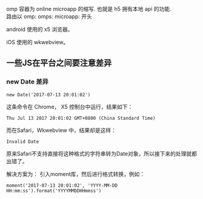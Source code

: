 omp 容器为  online microapp 的缩写. 也就是 h5 拥有本地 api 的功能.  
路由以 omp: omps: microapp: 开头



android 使用的 x5 浏览器。

iOS 使用的 wkwebview。

## 一些JS在平台之间要注意差异

### new Date 差异

```
new Date('2017-07-13 20:01:02')
```

这条命令在 Chrome， X5 控制台中运行，结果如下：

```
Thu Jul 13 2017 20:01:02 GMT+0800 (China Standard Time)
```



而在Safari，Wkwebview 中，结果却是这样：
```
Invalid Date
```



原来Safari不支持直接将这种格式的字符串转为Date对象，所以接下来的处理就都出错了。

解决方案为：
引入moment库，然后进行格式转换，例如：

```
moment('2017-07-13 20:01:02', 'YYYY-MM-DD HH:mm:ss').format('YYYYMMDDHHmmss')
```



